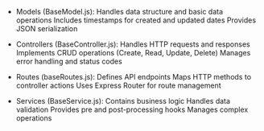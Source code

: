 - Models (BaseModel.js):
Handles data structure and basic data operations
Includes timestamps for created and updated dates
Provides JSON serialization


- Controllers (BaseController.js):
Handles HTTP requests and responses
Implements CRUD operations (Create, Read, Update, Delete)
Manages error handling and status codes


- Routes (baseRoutes.js):
Defines API endpoints
Maps HTTP methods to controller actions
Uses Express Router for route management   


- Services (BaseService.js):
Contains business logic
Handles data validation
Provides pre and post-processing hooks
Manages complex operations